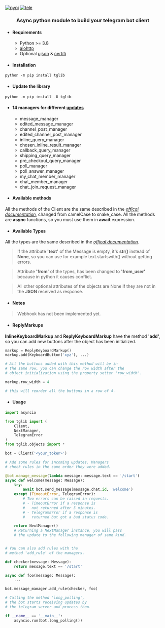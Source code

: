 [![pypi](https://img.shields.io/badge/pypi-tglib-blue)](https://pypi.org/project/tglib/) [![tele](https://img.shields.io/badge/telegram-@unixtux-blue)](https://t.me/geko1)

<h3 align="center">Async python module to build your telegram bot client</h3>

* #### Requirements
  * Python >= 3.8
  * [aiohttp](https://github.com/aio-libs/aiohttp)
  * Optional [ujson](https://github.com/ultrajson/ultrajson) & [certifi](https://github.com/certifi/python-certifi)

* #### Installation
```python -m pip install tglib```

* #### Update the library
```python -m pip install -U tglib```

* #### 14 managers for different [updates](https://core.telegram.org/bots/api#update)
  * message_manager
  * edited_message_manager
  * channel_post_manager
  * edited_channel_post_manager
  * inline_query_manager
  * chosen_inline_result_manager
  * callback_query_manager
  * shipping_query_manager
  * pre_checkout_query_manager
  * poll_manager
  * poll_answer_manager
  * my_chat_member_manager
  * chat_member_manager
  * chat_join_request_manager


* #### Available methods
All the methods of the Client are the same described in the *[offical documentation](https://core.telegram.org/bots/api#available-methods)*, changed from camelCase to snake_case. All the methods are **async** functions, so you must use them in **await** expression.

* #### Available Types
All the types are the same described in the *[offical documentation](https://core.telegram.org/bots/api#available-types)*.

> If the attribute **'text'** of the Message is empty, it's **str()** instead of **None**, so you can use for example text.startswith() without getting errors.

> Attribute **'from'** of the types, has been changed to **'from_user'** because in python it causes conflict.

> All other optional attributes of the objects are None if they are not in the **JSON** received as response.

* #### Notes

> Webhook has not been implemented yet.

* #### ReplyMarkups
**InlineKeyboardMarkup** and **ReplyKeyboardMarkup** have the method **'add'**, so you can add new buttons after the object has been initialized.
```python
markup = ReplyKeyboardMarkup()
markup.add(KeyboardButton('xyz'), ...)

# All the buttons added with this method will be in
# the same row, you can change the row width after the
# object initialization using the property setter 'row_width'.

markup.row_width = 4

# this will reorder all the buttons in a row of 4.
```

* #### Usage
```python
import asyncio

from tglib import (
    Client,
    NextManager,
    TelegramError
)
from tglib.objects import *

bot = Client('<your_token>')

# Add some rules for incoming updates. Managers
# check rules in the same order they were added.

@bot.manage_message(lambda message: message.text == '/start')
async def welcome(message: Message):
    try:
        await bot.send_message(message.chat.id, 'welcome')
    except (TimeoutError, TelegramError):
        # Two errors can be raised in requests.
        # - TimeoutError if a response is
        #   not returned after 5 minutes.
        # - TelegramError if a response is
        #   returned but got a bad status code.

    return NextManager()
    # Returning a NextManager instance, you will pass
    # the update to the following manager of same kind.


# You can also add rules with the
# method 'add_rule' of the managers.

def checker(message: Message):
    return message.text == '/start'

async def foo(message: Message):
    ...

bot.message_manager.add_rule(checker, foo)

# Calling the method 'long_polling',
# the bot starts receiving updates by
# the telegram server and process them.

if __name__ == '__main__':
    asyncio.run(bot.long_polling())
```
